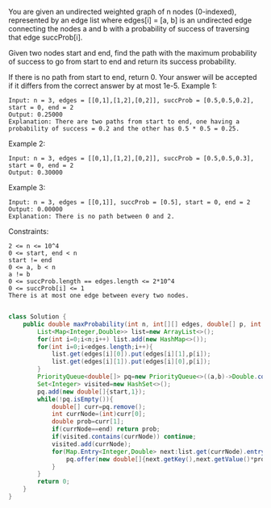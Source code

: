 You are given an undirected weighted graph of n nodes (0-indexed), represented by an edge list where edges[i] = [a, b] is an undirected edge connecting the nodes a and b with a probability of success of traversing that edge succProb[i].

Given two nodes start and end, find the path with the maximum probability of success to go from start to end and return its success probability.

If there is no path from start to end, return 0. Your answer will be accepted if it differs from the correct answer by at most 1e-5.
Example 1:
``` 
Input: n = 3, edges = [[0,1],[1,2],[0,2]], succProb = [0.5,0.5,0.2], start = 0, end = 2
Output: 0.25000
Explanation: There are two paths from start to end, one having a probability of success = 0.2 and the other has 0.5 * 0.5 = 0.25.
```
Example 2:
```
Input: n = 3, edges = [[0,1],[1,2],[0,2]], succProb = [0.5,0.5,0.3], start = 0, end = 2
Output: 0.30000
```
Example 3:
```
Input: n = 3, edges = [[0,1]], succProb = [0.5], start = 0, end = 2
Output: 0.00000
Explanation: There is no path between 0 and 2.
```

Constraints:
```
2 <= n <= 10^4
0 <= start, end < n
start != end
0 <= a, b < n
a != b
0 <= succProb.length == edges.length <= 2*10^4
0 <= succProb[i] <= 1
There is at most one edge between every two nodes.
```
```java

class Solution {
    public double maxProbability(int n, int[][] edges, double[] p, int start, int end) {
        List<Map<Integer,Double>> list=new ArrayList<>();
        for(int i=0;i<n;i++) list.add(new HashMap<>());
        for(int i=0;i<edges.length;i++){
            list.get(edges[i][0]).put(edges[i][1],p[i]);
            list.get(edges[i][1]).put(edges[i][0],p[i]);
        }
        PriorityQueue<double[]> pq=new PriorityQueue<>((a,b)->Double.compare(b[1],a[1]));
        Set<Integer> visited=new HashSet<>();
        pq.add(new double[]{start,1});
        while(!pq.isEmpty()){
            double[] curr=pq.remove();
            int currNode=(int)curr[0];
            double prob=curr[1];
            if(currNode==end) return prob;
            if(visited.contains(currNode)) continue;
            visited.add(currNode);
            for(Map.Entry<Integer,Double> next:list.get(currNode).entrySet()){
                pq.offer(new double[]{next.getKey(),next.getValue()*prob});
            }
        }
        return 0;
    }
}
```
